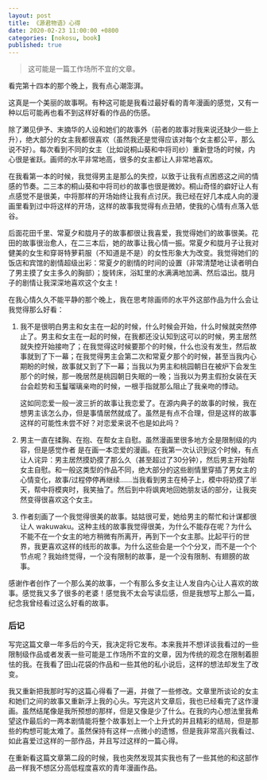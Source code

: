 ```yaml
---
layout: post
title: 《源君物语》心得
date: 2020-02-23 11:00:00 +0800
categories: [nokosu, book]
published: true
---
```


> 这可能是一篇工作场所不宜的文章。

看完第十四本的那个晚上，我有点心潮澎湃。

这真是一个美丽的故事啊。有种这可能是我看过最好看的青年漫画的感觉，又有一种以后可能再也看不到这样好看的作品的伤感。

除了瀬见伊予、末摘华的人设和她们的故事外（前者的故事对我来说还缺少一些上升），绝大部分的女主我都很喜欢（虽然我还是觉得应该对每个女主都公平，那么说不好）。每次看到不同的女主（比如说桐山葵和中将司纱）重新登场的时候，内心很是雀跃。画师的水平非常地高，很多的女主都让人非常地喜欢。

在我看第一本的时候，我觉得男主是那么的失控，以致于让我有点困惑这之间的情感的节奏。二三本的桐山葵和中将司纱的故事也很是微妙。桐山奇怪的癖好让人有点感觉不是很美，中将那样的开场始终让我有点讨厌。我已经在好几本成人向的漫画里看到过中将这样的开场，这样的故事我觉得有点丑陋，使我的心情有点落入低谷。

后面花田千里、常夏夕和胧月子的故事都很让我喜爱，我觉得她们的故事很美。花田的故事很治愈人，在二三本后，她的故事让我心情一振。常夏夕和胧月子让我对健美的女生和穿哥特萝莉服（不知道是不是）的女性形象大为改变。我觉得她们的饭店和宾馆的剧情超级出彩：常夏夕的剧情的时间的设置（非常清楚地让读者明白了男主摸了女主多久的胸部）；旋转床，浴缸里的水满满地加满、然后溢出。胧月子的剧情让我深深地喜欢这个女主！

在我心情久久不能平静的那个晚上，我在思考除画师的水平外这部作品为什么会让我觉得那么好看：

1. 我不是很明白男主和女主在一起的时候，什么时候会开始，什么时候就突然停止了。男主和女主在一起的时候，在我都还没认知到这可以的时候，男主居然就失控开始接吻了；在我觉得这时候要那个的时候，什么也没有发生，然后故事就到了下一幕；在我觉得男主会第二次和常夏夕那个的时候，甚至当我内心期盼的时候，故事就又到了下一幕；当我以为男主和桃园朝日在被炉下会发生那个的时候，那一晚居然是桃园朝日失眠的一晚；当我以为男主假扮女装在天台会趁势和玉鬘瑠璃亲吻的时候，一根手指就那么阻止了我亲吻的悸动。

    这如同恋爱一般一波三折的故事让我恋爱了。在源内典子的故事的时候，我在想男主该怎么办，但是事情居然就成了。虽然是有点不合理，但是这样的故事这样的可能性未尝不好？对恋爱来说不也是如此吗？

2. 男主一直在揉胸、在抱、在帮女主自慰。虽然漫画里很多地方全是限制级的内容，但是感觉作者   是在画一本恋爱的漫画。在我第一次认识到这个时候，有点让人诧异：男主居然摸奶摸了那么久（甚至超过了30分钟），然后男主开始帮女主自慰。和一般这类型的作品不同，绝大部分的这些剧情里穿插了男女主的心情变化，故事/过程停停再继续……当我看到男主在椅子上，模中将奶摸了半天，帮中将模爽时，我笑抽了。然后到中将飒爽地回她朋友话的部分，让我突然变得很喜欢这个女主。

3. 作者刻画了一个我觉得很美的故事。姑姑很可爱，她给男主的帮忙和计谋都很让人 wakuwaku。这种主线的故事我觉得很美，为什么不能存在呢？为什么不能不在一个女主的地方稍微有所离开，再到下一个女主那。比起平行的世界，我更喜欢这样的线形的故事。为什么这些会是一个个分叉，而不是一个个节点呢？我始终觉得，一个没有限制的故事，是一个没有限制、有翅膀的故事。

感谢作者创作了一个那么美的故事，一个有那么多女主让人发自内心让人喜欢的故事。感觉我又多了很多的老婆！感觉我不太会写读后感，但是我想写上那么一篇，纪念我曾经看过这么好看的故事。

### 后记

写完这篇文章一年多后的今天，我决定将它发布。本来我并不想详谈我看过的一些限制级作品或者发表一些可能是工作场所不宜的文章，因为传统的观念在限制着胆怯的我。在我看了田山花袋的作品和一些其他的私小说后，这样的想法却发生了改变。

我又重新把我那时写的这篇心得看了一遍，并做了一些修改。文章里所谈论的女主和她们之间的故事又重新浮上我的心头。写完这片文章后，我也已经看完了这作漫画。虽然结尾像是我所预想的那样，但是又像是少了什么。在我的内心想法里我希望这作最后的一两本剧情能将整个故事划上一个上升式的并且精彩的结局，但是那些的构想可能太难了。虽然保持有这样一点微小的遗憾，但是我非常高兴我看过、如此喜爱过这样的一部作品，并且写过这样的一篇心得。

在重新看这篇文章第二段的时候，我也突然发现其实我也有了一些其他的和这部作品一样我不想区分高低程度喜欢的青年漫画作品。